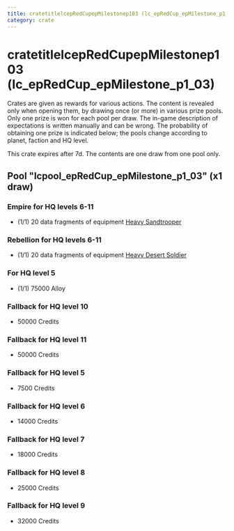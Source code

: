 ```yaml
---
title: cratetitlelcepRedCupepMilestonep103 (lc_epRedCup_epMilestone_p1_03)
category: crate
---
```


# cratetitlelcepRedCupepMilestonep103 (lc_epRedCup_epMilestone_p1_03)

Crates are given as rewards for various actions. The content is revealed only when opening them, by drawing once (or more) in various prize pools. Only one prize is won for each pool per draw. The in-game description of expectations is written manually and can be wrong. The probability of obtaining one prize is indicated below; the pools change according to planet, faction and HQ level.

This crate expires after 7d. The contents are one draw from one pool only.

## Pool "lcpool_epRedCup_epMilestone_p1_03" (x1 draw)

### Empire for HQ levels 6-11

  * (1/1) 20 data fragments of equipment [Heavy Sandtrooper](eqpEmpireHeavySandtrooper)

### Rebellion for HQ levels 6-11

  * (1/1) 20 data fragments of equipment [Heavy Desert Soldier](eqpRebelHeavySandSoldier)

### For HQ level 5

  * (1/1) 75000 Alloy

### Fallback for HQ level 10

  * 50000 Credits

### Fallback for HQ level 11

  * 50000 Credits

### Fallback for HQ level 5

  * 7500 Credits

### Fallback for HQ level 6

  * 14000 Credits

### Fallback for HQ level 7

  * 18000 Credits

### Fallback for HQ level 8

  * 25000 Credits

### Fallback for HQ level 9

  * 32000 Credits